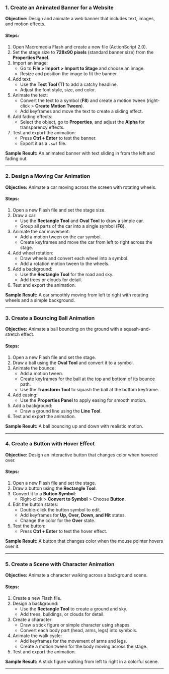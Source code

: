 ### **1. Create an Animated Banner for a Website**  
**Objective:** Design and animate a web banner that includes text, images, and motion effects.  

#### **Steps:**
1. Open Macromedia Flash and create a new file (ActionScript 2.0).  
2. Set the stage size to **728x90 pixels** (standard banner size) from the **Properties Panel**.  
3. Import an image:  
   - Go to **File > Import > Import to Stage** and choose an image.  
   - Resize and position the image to fit the banner.  
4. Add text:  
   - Use the **Text Tool (T)** to add a catchy headline.  
   - Adjust the font style, size, and color.  
5. Animate the text:  
   - Convert the text to a symbol (**F8**) and create a motion tween (right-click > **Create Motion Tween**).  
   - Add keyframes and move the text to create a sliding effect.  
6. Add fading effects:  
   - Select the object, go to **Properties**, and adjust the **Alpha** for transparency effects.  
7. Test and export the animation:  
   - Press **Ctrl + Enter** to test the banner.  
   - Export it as a `.swf` file.  

**Sample Result:** An animated banner with text sliding in from the left and fading out.

---

### **2. Design a Moving Car Animation**  
**Objective:** Animate a car moving across the screen with rotating wheels.  

#### **Steps:**
1. Open a new Flash file and set the stage size.  
2. Draw a car:  
   - Use the **Rectangle Tool** and **Oval Tool** to draw a simple car.  
   - Group all parts of the car into a single symbol (**F8**).  
3. Animate the car movement:  
   - Add a motion tween on the car symbol.  
   - Create keyframes and move the car from left to right across the stage.  
4. Add wheel rotation:  
   - Draw wheels and convert each wheel into a symbol.  
   - Add a rotation motion tween to the wheels.  
5. Add a background:  
   - Use the **Rectangle Tool** for the road and sky.  
   - Add trees or clouds for detail.  
6. Test and export the animation.

**Sample Result:** A car smoothly moving from left to right with rotating wheels and a simple background.

---

### **3. Create a Bouncing Ball Animation**  
**Objective:** Animate a ball bouncing on the ground with a squash-and-stretch effect.  

#### **Steps:**
1. Open a new Flash file and set the stage.  
2. Draw a ball using the **Oval Tool** and convert it to a symbol.  
3. Animate the bounce:  
   - Add a motion tween.  
   - Create keyframes for the ball at the top and bottom of its bounce path.  
   - Use the **Transform Tool** to squash the ball at the bottom keyframe.  
4. Add easing:  
   - Use the **Properties Panel** to apply easing for smooth motion.  
5. Add a background:  
   - Draw a ground line using the **Line Tool**.  
6. Test and export the animation.  

**Sample Result:** A ball bouncing up and down with realistic motion.

---

### **4. Create a Button with Hover Effect**  
**Objective:** Design an interactive button that changes color when hovered over.  

#### **Steps:**
1. Open a new Flash file and set the stage.  
2. Draw a button using the **Rectangle Tool**.  
3. Convert it to a **Button Symbol**:  
   - Right-click > **Convert to Symbol** > Choose **Button**.  
4. Edit the button states:  
   - Double-click the button symbol to edit.  
   - Add keyframes for **Up, Over, Down, and Hit** states.  
   - Change the color for the **Over** state.  
5. Test the button:  
   - Press **Ctrl + Enter** to test the hover effect.  

**Sample Result:** A button that changes color when the mouse pointer hovers over it.

---

### **5. Create a Scene with Character Animation**  
**Objective:** Animate a character walking across a background scene.  

#### **Steps:**
1. Create a new Flash file.  
2. Design a background:  
   - Use the **Rectangle Tool** to create a ground and sky.  
   - Add trees, buildings, or clouds for detail.  
3. Create a character:  
   - Draw a stick figure or simple character using shapes.  
   - Convert each body part (head, arms, legs) into symbols.  
4. Animate the walk cycle:  
   - Add keyframes for the movement of arms and legs.  
   - Create a motion tween for the body moving across the stage.  
5. Test and export the animation.  

**Sample Result:** A stick figure walking from left to right in a colorful scene.

---
